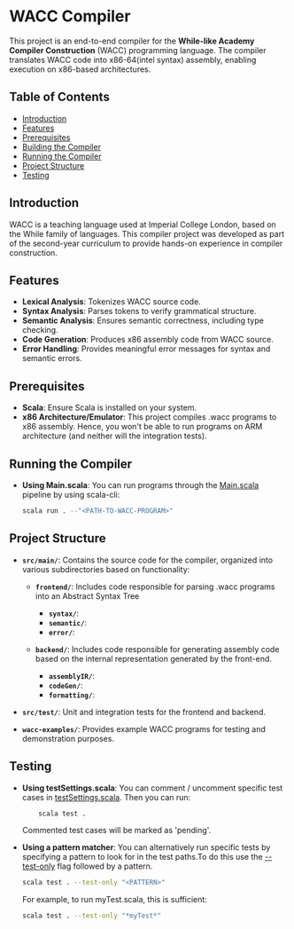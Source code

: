 # WACC Compiler

This project is an end-to-end compiler for the **While-like Academy Compiler Construction** (WACC) programming language. The compiler translates WACC code into x86-64(intel syntax) assembly, enabling execution on x86-based architectures.

## Table of Contents

- [Introduction](#introduction)
- [Features](#features)
- [Prerequisites](#prerequisites)
- [Building the Compiler](#building-the-compiler)
- [Running the Compiler](#running-the-compiler)
- [Project Structure](#project-structure)
- [Testing](#testing)

## Introduction

WACC is a teaching language used at Imperial College London, based on the While family of languages. This compiler project was developed as part of the second-year curriculum to provide hands-on experience in compiler construction.

## Features

- **Lexical Analysis**: Tokenizes WACC source code.
- **Syntax Analysis**: Parses tokens to verify grammatical structure.
- **Semantic Analysis**: Ensures semantic correctness, including type checking.
- **Code Generation**: Produces x86 assembly code from WACC source.
- **Error Handling**: Provides meaningful error messages for syntax and semantic errors.

## Prerequisites

- **Scala**: Ensure Scala is installed on your system.
- **x86 Architecture/Emulator**: This project compiles .wacc programs to x86 assembly. Hence, you won't be able to run programs on ARM architecture (and neither will the integration tests).

## Running the Compiler
- **Using Main.scala**: You can run programs through the [Main.scala](https://github.com/BnjmnCummings/WACC/blob/main/src/main/wacc/Main.scala) pipeline by using scala-cli:
    ```bash
    scala run . --"<PATH-TO-WACC-PROGRAM>"
    ```
## Project Structure
- **`src/main/`**: Contains the source code for the compiler, organized into various subdirectories based on functionality:

    - **`frontend/`**: Includes code responsible for parsing .wacc programs into an Abstract Syntax Tree
        - **`syntax/`**:
        - **`semantic/`**:
        - **`error/`**: 

    - **`backend/`**: Includes code responsible for generating assembly code based on the internal representation generated by the front-end.
        - **`assemblyIR/`**:
        - **`codeGen/`**:
        - **`formatting/`**:

- **`src/test/`**: Unit and integration tests for the frontend and backend.

- **`wacc-examples/`**: Provides example WACC programs for testing and demonstration purposes.


## Testing
- **Using testSettings.scala**: You can comment / uncomment specific test cases in [testSettings.scala](https://github.com/BnjmnCummings/WACC/blob/main/src/test/wacc/testUtils/testSettings.scala). Then you can run:
    ```bash
        scala test .
    ```
    Commented test cases will be marked as 'pending'.

- **Using a pattern matcher**: You can alternatively run specific tests by specifying a pattern to look for in the test paths.To do this use the [--test-only](https://scala-cli.virtuslab.org/docs/commands/test/#filter-test-suite) flag followed by a pattern.
    ```bash
    scala test . --test-only "<PATTERN>"
    ```
    For example, to run myTest.scala, this is sufficient:
    ```bash
    scala test . --test-only "*myTest*"
    ```